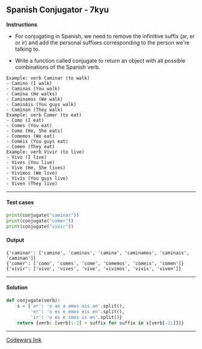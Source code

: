 ## Spanish Conjugator - 7kyu

**Instructions**

- For conjugating in Spanish, we need to remove the infinitive suffix (ar, er or ir) and add the personal suffixes corresponding to the person we're talking to.

- Write a function called conjugate to return an object with all possible combinations of the Spanish verb.

```
Example: verb Caminar (to walk)
- Camino (I walk)
- Caminas (You walk)
- Camina (He walks)
- Caminamos (We walk)
- Camináis (You guys walk)
- Caminan (They walk)
Example: verb Comer (to eat)
- Como (I eat)
- Comes (You eat)
- Come (He, She eats)
- Comemos (We eat)
- Coméis (You guys eat)
- Comen (They eat)
Example: verb Vivir (to live)
- Vivo (I live)
- Vives (You live)
- Vive (He, She lives)
- Vivimos (We live)
- Vivís (You guys live)
- Viven (They live)
```

---

#### Test cases

```python
print(conjugate("caminar"))
print(conjugate("comer"))
print(conjugate("vivir"))
```

#### Output
```
{'caminar': ['camino', 'caminas', 'camina', 'caminamos', 'caminais', 'caminan']}
{'comer': ['como', 'comes', 'come', 'comemos', 'comeis', 'comen']}
{'vivir': ['vivo', 'vives', 'vive', 'vivimos', 'vivis', 'viven']}
```

---

#### Solution

```python
def conjugate(verb):
    s = {'ar': 'o as a amos ais an'.split(),
         'er': 'o es e emos eis en'.split(),
         'ir': 'o es e imos is en'.split()}
    return {verb: [verb[:-2] + suffix for suffix in s[verb[-2:]]]}
```

---

[Codewars link](https://www.codewars.com/kata/5a81b78d4a6b344638000183)
